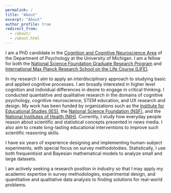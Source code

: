 ```yaml
---
permalink: /
title: "About"
excerpt: "About"
author_profile: true
redirect_from: 
  - /about/
  - /about.html
---
```



I am a PhD candidate in the [Cognition and Cognitive Neuroscience Area](https://lsa.umich.edu/psych/program-areas/cognition-and-cognitive-neuroscience.html) of the Department of Psychology at the University of Michigan. I am a fellow for both the [National Science Foundation Graduate Research Program](https://www.nsfgrfp.org/resources/about-grfp/l) and [International Max Planck Research School on the Life Course (LIFE)](https://www.imprs-life.mpg.de/life-program). 

In my research I aim to apply an interdisciplinary approach to studying basic and applied cognitive processes. I am broadly interested in higher level cognition and individual differences in desire to engage in critical thinking. I conducted quantatitve and qualitative research in the domains of cognitive psychology, cognitive neuroscience, STEM education, and UX research and design. My work has been funded by organizations such as the [Institute for Educational Studies (IES)](https://ies.ed.gov/aboutus/), the [National Science Foundation (NSF)](https://www.nsf.gov/about/), and the [National Institutes of Health (NIH)](https://www.nih.gov/about-nih). Currently, I study how everyday people reason about scientific and statistical concepts presented in news media. I also aim to create long-lasting educational interventions to improve such scientific reasoning skills. 

I have six years of experience designing and implementing human-subject experiments, with special focus on survey methodolodies. Statistically, I use both frequentisist and Bayesian mathematical models to analyze small and large datasets.

I am actively seeking a research position in industry so that I may apply my academic expertise in survey methodologies, experimental design, and quantitative and qualitative data analysis to finding solutions for real-world problems.

